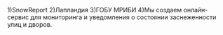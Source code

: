1)SnowReport
2)Лапландия
3)ГОБУ МРИБИ
4)Мы создаем онлайн-сервис для мониторинга и уведомления о состоянии заснеженности улиц и дворов.
